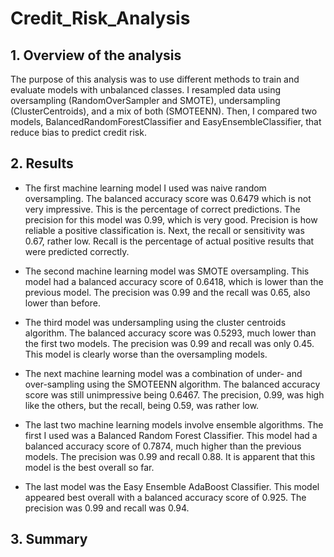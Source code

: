 # Credit_Risk_Analysis
## 1. Overview of the analysis
The purpose of this analysis was to use different methods to train and evaluate models with unbalanced classes. I resampled data using oversampling (RandomOverSampler and SMOTE), undersampling (ClusterCentroids), and a mix of both (SMOTEENN). Then, I compared two models, BalancedRandomForestClassifier and EasyEnsembleClassifier, that reduce bias to predict credit risk. 

## 2. Results

* The first machine learning model I used was naive random oversampling. The balanced accuracy score was 0.6479 which is not very impressive. This is the percentage of correct predictions. The precision for this model was 0.99, which is very good. Precision is how reliable a positive classification is. Next, the recall or sensitivity was 0.67, rather low. Recall is the percentage of actual positive results that were predicted correctly. 

* The second machine learning model was SMOTE oversampling. This model had a balanced accuracy score of 0.6418, which is lower than the previous model. The precision was 0.99 and the recall was 0.65, also lower than before. 

* The third model was undersampling using the cluster centroids algorithm. The balanced accuracy score was 0.5293, much lower than the first two models. The precision was 0.99 and recall was only 0.45. This model is clearly worse than the oversampling models. 

* The next machine learning model was a combination of under- and over-sampling using the SMOTEENN algorithm. The balanced accuracy score was still unimpressive being 0.6467. The precision, 0.99, was high like the others, but the recall, being 0.59, was rather low. 

* The last two machine learning models involve ensemble algorithms. The first I used was a Balanced Random Forest Classifier. This model had a balanced accuracy score of 0.7874, much higher than the previous models. The precision was 0.99 and recall 0.88. It is apparent that this model is the best overall so far. 

* The last model was the Easy Ensemble AdaBoost Classifier. This model appeared best overall with a balanced accuracy score of 0.925. The precision was 0.99 and recall was 0.94.

## 3. Summary
